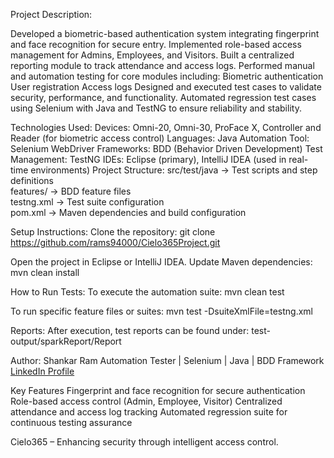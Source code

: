 Project Description:

Developed a biometric-based authentication system integrating fingerprint and face recognition for secure entry.
Implemented role-based access management for Admins, Employees, and Visitors.
Built a centralized reporting module to track attendance and access logs.
Performed manual and automation testing for core modules including:
Biometric authentication
User registration
Access logs
Designed and executed test cases to validate security, performance, and functionality.
Automated regression test cases using Selenium with Java and TestNG to ensure reliability and stability.

Technologies Used:
Devices: Omni-20, Omni-30, ProFace X, Controller and Reader (for biometric access control)
Languages: Java
Automation Tool: Selenium WebDriver
Frameworks: BDD (Behavior Driven Development)
Test Management: TestNG
IDEs: Eclipse (primary), IntelliJ IDEA (used in real-time environments)
Project Structure:
src/test/java        → Test scripts and step definitions   
features/            → BDD feature files  
testng.xml           → Test suite configuration  
pom.xml              → Maven dependencies and build configuration  

Setup Instructions:
Clone the repository:
git clone https://github.com/rams94000/Cielo365Project.git

Open the project in Eclipse or IntelliJ IDEA.
Update Maven dependencies:
mvn clean install

How to Run Tests:
To execute the automation suite:
mvn clean test

To run specific feature files or suites:
mvn test -DsuiteXmlFile=testng.xml

Reports:
After execution, test reports can be found under:
test-output/sparkReport/Report

Author:
Shankar Ram
Automation Tester | Selenium | Java | BDD Framework
[LinkedIn Profile](https://www.linkedin.com/in/shankar-ram-a607b322b/)

Key Features
Fingerprint and face recognition for secure authentication
Role-based access control (Admin, Employee, Visitor)
Centralized attendance and access log tracking
Automated regression suite for continuous testing assurance

Cielo365 – Enhancing security through intelligent access control.
